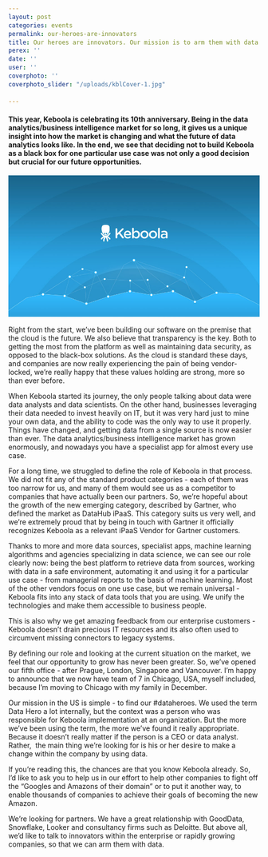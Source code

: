 ```yaml
---
layout: post
categories: events
permalink: our-heroes-are-innovators
title: Our heroes are innovators. Our mission is to arm them with data
perex: ''
date: ''
user: ''
coverphoto: ''
coverphoto_slider: "/uploads/kblCover-1.jpg"

---
```

#### **This year, Keboola is celebrating its 10th anniversary. Being in the data analytics/business intelligence market for so long, it gives us a unique insight into how the market is changing and what the future of data analytics looks like. In the end, we see that deciding not to build Keboola as a black box for one particular use case was not only a good decision but crucial for our future opportunities.**

![](/uploads/keboola-img-brand.jpg)

Right from the start, we’ve been building our software on the premise that the cloud is the future. We also believe that transparency is the key. Both to getting the most from the platform as well as maintaining data security, as opposed to the black-box solutions. As the cloud is standard these days, and companies are now really experiencing the pain of being vendor-locked, we’re really happy that these values holding are strong, more so than ever before.

When Keboola started its journey, the only people talking about data were data analysts and data scientists. On the other hand, businesses leveraging their data needed to invest heavily on IT, but it was very hard just to mine your own data, and the ability to code was the only way to use it properly. Things have changed, and getting data from a single source is now easier than ever. The data analytics/business intelligence market has grown enormously, and nowadays you have a specialist app for almost every use case.

For a long time, we struggled to define the role of Keboola in that process. We did not fit any of the standard product categories - each of them was too narrow for us, and many of them would see us as a competitor to companies that have actually been our partners. So, we’re hopeful about the growth of the new emerging category, described by Gartner, who defined the market as DataHub iPaaS. This category suits us very well, and we’re extremely proud that by being in touch with Gartner it officially recognizes Keboola as a relevant iPaaS Vendor for Gartner customers.

Thanks to more and more data sources, specialist apps, machine learning algorithms and agencies specializing in data science, we can see our role clearly now: being the best platform to retrieve data from sources, working with data in a safe environment, automating it and using it for a particular use case - from managerial reports to the basis of machine learning. Most of the other vendors focus on one use case, but we remain universal - Keboola fits into any stack of data tools that you are using. We unify the technologies and make them accessible to business people.

This is also why we get amazing feedback from our enterprise customers - Keboola doesn’t drain precious IT resources and its also often used to circumvent missing connectors to legacy systems.

By defining our role and looking at the current situation on the market, we feel that our opportunity to grow has never been greater. So, we’ve opened our fifth office - after Prague, London, Singapore and Vancouver. I’m happy to announce that we now have team of 7 in Chicago, USA, myself included, because I’m moving to Chicago with my family in December.

Our mission in the US is simple - to find our #dataheroes. We used the term Data Hero a lot internally, but the context was a person who was responsible for Keboola implementation at an organization. But the more we’ve been using the term, the more we’ve found it really appropriate. Because it doesn’t really matter if the person is a CEO or data analyst. Rather,  the main thing we’re looking for is his or her desire to make a change within the company by using data.

If you’re reading this, the chances are that you know Keboola already. So, I’d like to ask you to help us in our effort to help other companies to fight off the “Googles and Amazons of their domain” or to put it another way, to enable thousands of companies to achieve their goals of becoming the new Amazon.

We’re looking for partners. We have a great relationship with GoodData, Snowflake, Looker and consultancy firms such as Deloitte. But above all, we’d like to talk to innovators within the enterprise or rapidly growing companies, so that we can arm them with data.